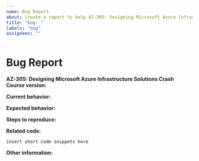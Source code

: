 ```yaml
---
name: Bug Report
about: Create a report to help AZ-305: Designing Microsoft Azure Infrastructure Solutions Crash Course to improve
title: "bug: "
labels: "bug"
assignees: ""
---
```


# Bug Report

**AZ-305: Designing Microsoft Azure Infrastructure Solutions Crash Course version:**

<!-- Please specify commit or tag version. -->

**Current behavior:**

<!-- Describe how the bug manifests. -->

**Expected behavior:**

<!-- Describe what you expect the behavior to be without the bug. -->

**Steps to reproduce:**

<!-- Explain the steps required to duplicate the issue, especially if you are able to provide a sample application. -->

**Related code:**

<!-- If you are able to illustrate the bug or feature request with an example, please provide it here. -->

```
insert short code snippets here
```

**Other information:**

<!-- List any other information that is relevant to your issue. Related issues, suggestions on how to fix, Stack Overflow links, forum links, etc. -->
